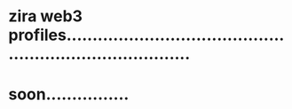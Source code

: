# zira web3 profiles.............................................................................
# soon................
